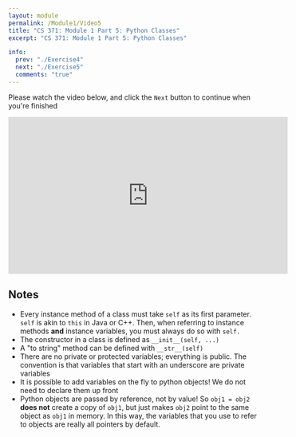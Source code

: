 ```yaml
---
layout: module
permalink: /Module1/Video5
title: "CS 371: Module 1 Part 5: Python Classes"
excerpt: "CS 371: Module 1 Part 5: Python Classes"

info:
  prev: "./Exercise4"
  next: "./Exercise5"
  comments: "true"
---
```


<p>
Please watch the video below, and click the <code>Next</code> button to continue when you're finished
</p>

<iframe width="560" height="315" src="https://www.youtube.com/embed/uL-ftsDtmCc" frameborder="0" allow="accelerometer; autoplay; clipboard-write; encrypted-media; gyroscope; picture-in-picture" allowfullscreen></iframe>

<h2>Notes</h2>

<ul>
<li>Every instance method of a class must take <code>self</code> as its first parameter.  <code>self</code> is akin to <code>this</code> in Java or C++.  Then, when referring to instance methods <b>and</b> instance variables, you must always do so with <code>self.</code></li>
<li>The constructor in a class is defined as <code>__init__(self, ...)</code></li>
<li>A "to string" method can be defined with <code>__str__(self)</code></li>
<li>There are no private or protected variables; everything is public.  The convention is that variables that start with an underscore are private variables</li>
<li>It is possible to add variables on the fly to python objects!  We do not need to declare them up front</li>
<li>Python objects are passed by reference, not by value!  So <code>obj1 = obj2</code> <b>does not</b> create a copy of <code>obj1</code>, but just makes <code>obj2</code> point to the same object as <code>obj1</code> in memory.  In this way, the variables that you use to refer to objects are really all pointers by default. </li>
</ul>